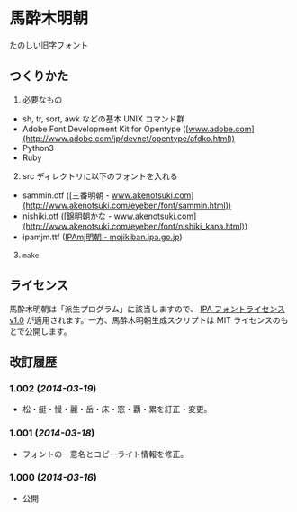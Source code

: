 # 馬酔木明朝

たのしい旧字フォント

## つくりかた

1. 必要なもの
  - sh, tr, sort, awk などの基本 UNIX コマンド群
  - Adobe Font Development Kit for Opentype ([www.adobe.com](http://www.adobe.com/jp/devnet/opentype/afdko.html))
  - Python3
  - Ruby
2. src ディレクトリに以下のフォントを入れる
  - sammin.otf ([三番明朝 - www.akenotsuki.com](http://www.akenotsuki.com/eyeben/font/sammin.html))
  - nishiki.otf ([錦明朝かな - www.akenotsuki.com](http://www.akenotsuki.com/eyeben/font/nishiki_kana.html))
  - ipamjm.ttf ([IPAmj明朝 - mojikiban.ipa.go.jp](http://mojikiban.ipa.go.jp/1300.html))
3. `make`

## ライセンス
馬酔木明朝は「派生プログラム」に該当しますので、 [IPA フォントライセンス v1.0](http://ipafont.ipa.go.jp/ipa_font_license_v1.html) が適用されます。一方、馬酔木明朝生成スクリプトは MIT ライセンスのもとで公開します。

## 改訂履歴

### 1.002 (*2014-03-19*)
- 松・艇・慢・麗・岳・床・窓・覇・累を訂正・変更。

### 1.001 (*2014-03-18*)
- フォントの一意名とコピーライト情報を修正。

### 1.000 (*2014-03-16*)
- 公開
